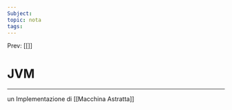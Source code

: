 ```yaml
---
Subject: 
topic: nota
tags:
---
```


Prev: [[]]

# JVM
---
un Implementazione di [[Macchina Astratta]]

